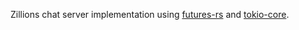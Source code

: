 Zillions chat server implementation using
[futures-rs](https://github.com/alexcrichton/futures-rs)
and [tokio-core](https://github.com/tokio-rs/tokio-core).